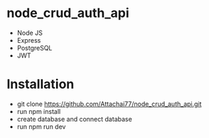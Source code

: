 # node_crud_auth_api
- Node JS
- Express
- PostgreSQL
- JWT

# Installation
- git clone https://github.com/Attachai77/node_crud_auth_api.git
- run npm install
- create database and connect database
- run npm run dev
